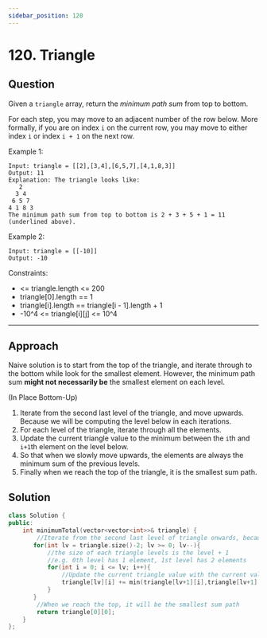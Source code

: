 ```yaml
---
sidebar_position: 120
---
```


# 120. Triangle

## Question 
Given a `triangle` array, return the *minimum path sum* from top to bottom.

For each step, you may move to an adjacent number of the row below. More formally, if you are on index `i` on the current row, you may move to either index `i` or index `i + 1` on the next row.

Example 1:
```
Input: triangle = [[2],[3,4],[6,5,7],[4,1,8,3]]
Output: 11
Explanation: The triangle looks like:
   2
  3 4
 6 5 7
4 1 8 3
The minimum path sum from top to bottom is 2 + 3 + 5 + 1 = 11 (underlined above).
```
Example 2:
```
Input: triangle = [[-10]]
Output: -10
```

Constraints:
-  <= triangle.length <= 200
- triangle[0].length == 1
- triangle[i].length == triangle[i - 1].length + 1
- -10^4 <= triangle[i][j] <= 10^4

---

## Approach
Naive solution is to start from the top of the triangle, and iterate through to the bottom while look for the smallest element. However, the minimum path sum **might not necessarily be** the smallest element on each level.

(In Place Bottom-Up)
1. Iterate from the second last level of the triangle, and move upwards. Because we will be computing the level below in each iterations.
2. For each level of the triangle, iterate through all the elements.
3. Update the current triangle value to the minimum between the `i`th and `i+1`th element on the level below.
4. So that when we slowly move upwards, the elements are always the minimum sum of the previous levels.
5. Finally when we reach the top of the triangle, it is the smallest sum path.

## Solution

```cpp
class Solution {
public:    
    int minimumTotal(vector<vector<int>>& triangle) {
        //Iterate from the second last level of triangle onwards, because we will be computing the level below in each iterations.
       for(int lv = triangle.size()-2; lv >= 0; lv--){
           //the size of each triangle levels is the level + 1
           //e.g. 0th level has 1 element, 1st level has 2 elements
           for(int i = 0; i <= lv; i++){
               //Update the current triangle value with the current value + the minimum value from below
               triangle[lv][i] += min(triangle[lv+1][i],triangle[lv+1][i+1]);
           }
       }
        //When we reach the top, it will be the smallest sum path
        return triangle[0][0];
    }
};
```